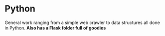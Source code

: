 # Python
General work ranging from a simple web crawler to data structures all done in Python. 
<b>Also has a Flask folder full of goodies</b>
